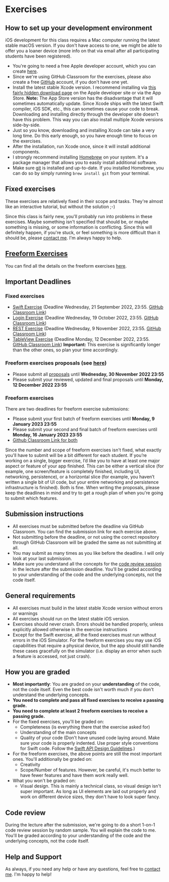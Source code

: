 # Exercises

## How to set up your development environment

iOS development for this class requires a Mac computer running the latest stable macOS version. If you don't have access to one, we might be able to offer you a loaner device (more info on that via email after all participating students have been registered).

- You're going to need a free Apple developer account, which you can create [here](https://developer.apple.com/account/).
- Since we're using GitHub Classroom for the exercises, please also create a free [GitHub](https://github.com) account, if you don't have one yet.
- Install the latest stable Xcode version. I recommend installing via [this fairly hidden download page](https://developer.apple.com/download/more/) on the Apple developer site or via the App Store. **Note:** The App Store version has the disadvantage that it will sometimes automatically update. Since Xcode ships with the latest Swift compiler, iOS SDK, etc., this can sometimes cause your code to break. Downloading and installing directly through the developer site doesn't have this problem. This way you can also install multiple Xcode versions side-by-side.
- Just so you know, downloading and installing Xcode can take a very long time. Do this early enough, so you have enough time to focus on the exercises.
- After the installation, run Xcode once, since it will install additional components.
- I strongly recommend installing [Homebrew](https://brew.sh/) on your system. It's a package manager that allows you to easily install additional software.
- Make sure [git](https://git-scm.com/) is installed and up-to-date. If you installed Homebrew, you can do so by simply running `brew install git` from your terminal.

## Fixed exercises

These exercises are relatively fixed in their scope and tasks. They're almost like an interactive tutorial, but without the solution ;-)

Since this class is fairly new, you'll probably run into problems in these exercises. Maybe something isn't specified that should be, or maybe something is missing, or some information is conflicting. Since this will definitely happen, if you're stuck, or feel something is more difficult than it should be, please [contact me](../README.md/#support-or-contact). I'm always happy to help.

## [Freeform Exercises](freeform)

You can find all the details on the freeform exercises [here](freeform).

## Important Deadlines

### Fixed exercises

- [Swift Exercise](swift-exercise.md) (Deadline Wednesday, 21 September 2022, 23:55. [GitHub Classroom Link](https://classroom.github.com/a/4S-1sefD))
- [Login Exercise](login-screen-exercise.md) (Deadline Wednesday, 19 October 2022, 23:55. [GitHub Classroom Link](https://classroom.github.com/a/PmWzOPls))
- [REST Exercise](rest-exercise.md) (Deadline Wednesday, 9 November 2022, 23:55. [GitHub Classroom Link](https://classroom.github.com/a/0y4ulFHw))
- [TableView Exercise](tableview-exercise.md) (Deadline Monday, 12 December 2022, 23:55. [GitHub Classroom Link](https://classroom.github.com/a/CFwRhnu0)) **Important:** This exercise is significantly longer than the other ones, so plan your time accordingly.

### Freeform exercises proposals (see [here](freeform#proposals))

- Please submit all [proposals](freeform#proposals) until **Wednesday, 30 November 2022 23:55**
- Please submit your reviewed, updated and final proposals until **Monday, 12 December 2022 23:55**

### Freeform exercises

There are two deadlines for freeform exercise submissions:

- Please submit your first batch of freeform exercises until **Monday, 9 January 2023 23:55**
- Please submit your second and final batch of freeform exercises until **Monday, 16 January 2023 23:55**
- [Github Classroom Link for both](https://classroom.github.com/a/Ix2LyzF3)

Since the number and scope of freeform exercises isn't fixed, what exactly you'll have to submit will be a bit different for each student. If you’re working on a single, bigger exercise, I’d like you to have at least one major aspect or feature of your app finished. This can be either a vertical slice (for example, one screen/feature is completely finished, including UI, networking, persistence), or a horizontal slice (for example, you haven’t written a single bit of UI code, but your entire networking and persistence infrastructure is finished). Both is fine. When writing the proposals, please keep the deadlines in mind and try to get a rough plan of when you're going to submit which features.

## Submission instructions

- All exercises must be submitted before the deadline via GitHub Classroom. You can find the submission link for each exercise above.
- Not submitting before the deadline, or not using the correct repository through GitHub Classroom will be graded the same as not submitting at all.
- You may submit as many times as you like before the deadline. I will only look at your last submission.
- Make sure you understand all the concepts for the [code review session](#code-review) in the lecture after the submission deadline. You'll be graded according to your understanding of the code and the underlying concepts, not the code itself.

## General requirements

- All exercises must build in the latest stable Xcode version without errors or warnings
- All exercises should run on the latest stable iOS version.
- Exercises should never crash. Errors should be handled properly, unless explicitly allowed otherwise in the exercise instructions
- Except for the Swift exercise, all the fixed exercises must run without errors in the iOS Simulator. For the freeform exercises you may use iOS capabilities that require a physical device, but the app should still handle these cases gracefully on the simulator (i.e. display an error when such a feature is accessed, not just crash).

## How you are graded

- **Most importantly**: You are graded on your **understanding** of the code, not the code itself. Even the best code isn't worth much if you don't understand the underlying concepts.
- **You need to complete and pass all fixed exercises to receive a passing grade.**
- **You need to complete at least 2 freeform exercises to receive a passing grade.**
- For the fixed exercises, you'll be graded on:
	- Completeness (is everything there that the exercise asked for)
	- Understanding of the main concepts
	- Quality of your code (Don't have unused code laying around. Make sure your code is properly indented. Use proper style conventions for Swift code. Follow the [Swift API Design Guidelines](https://swift.org/documentation/api-design-guidelines/).)
- For the freeform exercises, the above points are still the most important ones. You'll additionally be graded on:
	- Creativity
	- Scope/Number of features. However, be careful, it's much better to have fewer features and have them work really well.
- What you won't be graded on:
	- Visual design. This is mainly a technical class, so visual design isn't super important. As long as UI elements are laid out properly and work on different device sizes, they don't have to look super fancy.
	
## Code review

During the lecture after the submission, we're going to do a short 1-on-1 code review session by random sample. You will explain the code to me. You'll be graded according to your understanding of the code and the underlying concepts, not the code itself.

## Help and Support

As always, if you need any help or have any questions, feel free to [contact me](../README.md/#support-or-contact). I'm happy to help!

